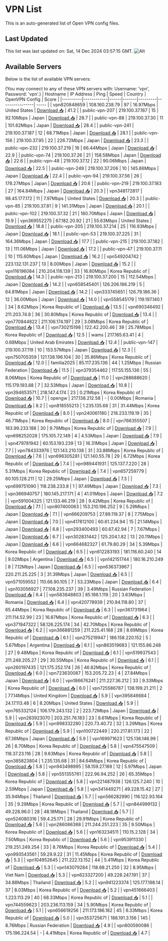 # VPN List

This is an auto-generated list of Open VPN config files.

## Last Updated

This list was last updated on: Sat, 14 Dec 2024 03:57:15 GMT.
![Alt](https://repobeats.axiom.co/api/embed/186b98318ef1479477931607c1ad7d823f12451f.svg "Repobeats analytics image")

## Available Servers

Below is the list of available VPN servers:

(You may connect to any of these VPN servers with: Username: 'vpn', Password: 'vpn'.)
| Hostname | IP Address | Ping | Speed | Country | OpenVPN Config | Score |
|----------|------------|------|-------|---------|----------------| ----- |
| vpn820848659 | 108.160.238.79 | 97 | 16.97Mbps | United States | [Download 📥](./configs/server_0_US.ovpn) | 41.2 |
| public-vpn-207 | 219.100.37.167 | 15 | 92.10Mbps | Japan | [Download 📥](./configs/server_1_JP.ovpn) | 28.7 |
| public-vpn-88 | 219.100.37.30 | 11 | 101.62Mbps | Japan | [Download 📥](./configs/server_2_JP.ovpn) | 28.4 |
| public-vpn-241 | 219.100.37.187 | 12 | 68.71Mbps | Japan | [Download 📥](./configs/server_3_JP.ovpn) | 28.1 |
| public-vpn-156 | 219.100.37.95 | 22 | 226.72Mbps | Japan | [Download 📥](./configs/server_4_JP.ovpn) | 23.3 |
| public-vpn-232 | 219.100.37.219 | 16 | 66.44Mbps | Japan | [Download 📥](./configs/server_5_JP.ovpn) | 22.9 |
| public-vpn-74 | 219.100.37.26 | 21 | 158.58Mbps | Japan | [Download 📥](./configs/server_6_JP.ovpn) | 22.6 |
| public-vpn-48 | 219.100.37.12 | 22 | 90.06Mbps | Japan | [Download 📥](./configs/server_7_JP.ovpn) | 22.5 |
| public-vpn-249 | 219.100.37.206 | 10 | 145.86Mbps | Japan | [Download 📥](./configs/server_8_JP.ovpn) | 22.4 |
| public-vpn-94 | 219.100.37.56 | 26 | 178.27Mbps | Japan | [Download 📥](./configs/server_9_JP.ovpn) | 20.6 |
| public-vpn-219 | 219.100.37.183 | 27 | 164.84Mbps | Japan | [Download 📥](./configs/server_10_JP.ovpn) | 20.3 |
| vpn348172817 | 98.45.177.172 | 11 | 7.97Mbps | United States | [Download 📥](./configs/server_11_US.ovpn) | 20.3 |
| public-vpn-85 | 219.100.37.81 | 9 | 141.31Mbps | Japan | [Download 📥](./configs/server_12_JP.ovpn) | 20.1 |
| public-vpn-102 | 219.100.37.32 | 21 | 180.70Mbps | Japan | [Download 📥](./configs/server_13_JP.ovpn) | 19.9 |
| vpn369552275 | 67.182.20.92 | 21 | 55.63Mbps | United States | [Download 📥](./configs/server_14_US.ovpn) | 18.8 |
| public-vpn-205 | 219.100.37.214 | 25 | 116.93Mbps | Japan | [Download 📥](./configs/server_15_JP.ovpn) | 18.1 |
| public-vpn-53 | 219.100.37.225 | 31 | 164.36Mbps | Japan | [Download 📥](./configs/server_16_JP.ovpn) | 17.7 |
| public-vpn-215 | 219.100.37.182 | 13 | 111.06Mbps | Japan | [Download 📥](./configs/server_17_JP.ovpn) | 17.2 |
| public-vpn-47 | 219.100.37.11 | 10 | 115.60Mbps | Japan | [Download 📥](./configs/server_18_JP.ovpn) | 16.2 |
| vpn549204742 | 223.132.131.237 | 13 | 8.00Mbps | Japan | [Download 📥](./configs/server_19_JP.ovpn) | 15.2 |
| vpn116196084 | 210.204.118.139 | 33 | 16.80Mbps | Korea Republic of | [Download 📥](./configs/server_20_KR.ovpn) | 14.3 |
| public-vpn-213 | 219.100.37.200 | 15 | 112.54Mbps | Japan | [Download 📥](./configs/server_21_JP.ovpn) | 14.2 |
| vpn658545401 | 126.206.186.219 | 5 | 64.81Mbps | Japan | [Download 📥](./configs/server_22_JP.ovpn) | 14.2 |
| vpn333745651 | 126.79.186.36 | 12 | 36.00Mbps | Japan | [Download 📥](./configs/server_23_JP.ovpn) | 14.0 |
| vpn558545179 | 119.197.140.1 | 34 | 8.62Mbps | Korea Republic of | [Download 📥](./configs/server_24_KR.ovpn) | 13.5 |
| vpn690346492 | 211.203.74.8 | 36 | 30.80Mbps | Korea Republic of | [Download 📥](./configs/server_25_KR.ovpn) | 13.4 |
| vpn770844822 | 211.106.174.197 | 29 | 3.08Mbps | Korea Republic of | [Download 📥](./configs/server_26_KR.ovpn) | 13.4 |
| vpn730215198 | 122.42.200.46 | 39 | 25.78Mbps | Korea Republic of | [Download 📥](./configs/server_27_KR.ovpn) | 12.5 |
| wams | 217.165.63.41 | 4 | 0.68Mbps | United Arab Emirates | [Download 📥](./configs/server_28_AE.ovpn) | 12.4 |
| public-vpn-147 | 219.100.37.119 | 10 | 153.57Mbps | Japan | [Download 📥](./configs/server_29_JP.ovpn) | 12.3 |
| vpn750705359 | 121.138.196.104 | 30 | 35.86Mbps | Korea Republic of | [Download 📥](./configs/server_30_KR.ovpn) | 12.0 |
| familia2025 | 85.117.235.136 | 44 | 1.25Mbps | Russian Federation | [Download 📥](./configs/server_31_RU.ovpn) | 11.5 |
| vpn379354462 | 117.55.155.136 | 55 | 8.06Mbps | Korea Republic of | [Download 📥](./configs/server_32_KR.ovpn) | 11.0 |
| vpn288688620 | 115.179.193.88 | 7 | 32.53Mbps | Japan | [Download 📥](./configs/server_33_JP.ovpn) | 10.8 |
| vpn394653571 | 218.147.4.174 | 23 | 0.21Mbps | Korea Republic of | [Download 📥](./configs/server_34_KR.ovpn) | 10.7 |
| opengw | 217.138.212.58 | - | 0.00Mbps | Romania | [Download 📥](./configs/server_35_RO.ovpn) | 8.2 |
| vpn818555213 | 1.235.135.68 | 31 | 31.44Mbps | Korea Republic of | [Download 📥](./configs/server_36_KR.ovpn) | 8.0 |
| vpn240061180 | 218.233.119.19 | 35 | 46.71Mbps | Korea Republic of | [Download 📥](./configs/server_37_KR.ovpn) | 8.0 |
| vpn766355507 | 183.99.233.188 | 30 | 9.79Mbps | Korea Republic of | [Download 📥](./configs/server_38_KR.ovpn) | 7.9 |
| vpn698252028 | 175.105.72.149 | 4 | 4.53Mbps | Japan | [Download 📥](./configs/server_39_JP.ovpn) | 7.9 |
| vpn479781942 | 60.153.193.239 | 13 | 16.31Mbps | Japan | [Download 📥](./configs/server_40_JP.ovpn) | 7.7 |
| vpn784333976 | 121.143.210.138 | 31 | 33.88Mbps | Korea Republic of | [Download 📥](./configs/server_41_KR.ovpn) | 7.6 |
| vpn696305281 | 121.140.55.78 | 29 | 6.72Mbps | Korea Republic of | [Download 📥](./configs/server_42_KR.ovpn) | 7.4 |
| vpn989441931 | 125.137.7.220 | 28 | 5.31Mbps | Korea Republic of | [Download 📥](./configs/server_43_KR.ovpn) | 7.4 |
| vpn657259779 | 60.105.128.211 | 12 | 29.25Mbps | Japan | [Download 📥](./configs/server_44_JP.ovpn) | 7.3 |
| vpn699751090 | 118.238.233.8 | 1 | 97.49Mbps | Japan | [Download 📥](./configs/server_45_JP.ovpn) | 7.3 |
| vpn366940757 | 180.145.217.171 | 4 | 41.01Mbps | Japan | [Download 📥](./configs/server_46_JP.ovpn) | 7.2 |
| vpn591004325 | 121.133.46.219 | 28 | 9.42Mbps | Korea Republic of | [Download 📥](./configs/server_47_KR.ovpn) | 7.1 |
| vpn907400063 | 153.210.196.252 | 9 | 5.29Mbps | Japan | [Download 📥](./configs/server_48_JP.ovpn) | 7.1 |
| vpn666209753 | 27.89.119.37 | 8 | 7.75Mbps | Japan | [Download 📥](./configs/server_49_JP.ovpn) | 7.0 |
| vpn417812100 | 60.61.234.94 | 15 | 21.14Mbps | Japan | [Download 📥](./configs/server_50_JP.ovpn) | 6.8 |
| vpn293400493 | 60.67.42.94 | 7 | 7.67Mbps | Japan | [Download 📥](./configs/server_51_JP.ovpn) | 6.7 |
| vpn302831442 | 125.204.1.82 | 13 | 20.11Mbps | Japan | [Download 📥](./configs/server_52_JP.ovpn) | 6.6 |
| vpn664682327 | 61.79.80.29 | 34 | 5.39Mbps | Korea Republic of | [Download 📥](./configs/server_53_KR.ovpn) | 6.5 |
| vpn612283193 | 181.116.60.240 | 14 | 9.02Mbps | Argentina | [Download 📥](./configs/server_54_AR.ovpn) | 6.5 |
| vpn142151744 | 180.16.210.249 | 8 | 7.12Mbps | Japan | [Download 📥](./configs/server_55_JP.ovpn) | 6.5 |
| vpn636373967 | 220.211.25.225 | 3 | 31.39Mbps | Japan | [Download 📥](./configs/server_56_JP.ovpn) | 6.5 |
| vpn571059552 | 110.66.90.105 | 7 | 53.23Mbps | Japan | [Download 📥](./configs/server_57_JP.ovpn) | 6.4 |
| vpn103056927 | 77.108.235.237 | 39 | 3.49Mbps | Russian Federation | [Download 📥](./configs/server_58_RU.ovpn) | 6.4 |
| vpn583848803 | 85.186.1.119 | 20 | 3.63Mbps | Romania | [Download 📥](./configs/server_59_RO.ovpn) | 6.4 |
| vpn420778939 | 210.94.118.80 | 37 | 65.44Mbps | Korea Republic of | [Download 📥](./configs/server_60_KR.ovpn) | 6.3 |
| vpn361731964 | 211.114.52.99 | 23 | 16.87Mbps | Korea Republic of | [Download 📥](./configs/server_61_KR.ovpn) | 6.3 |
| vpn371947322 | 58.126.225.174 | 34 | 42.70Mbps | Korea Republic of | [Download 📥](./configs/server_62_KR.ovpn) | 6.2 |
| vpn366881259 | 211.225.41.168 | 28 | 8.69Mbps | Korea Republic of | [Download 📥](./configs/server_63_KR.ovpn) | 6.1 |
| vpn275219947 | 186.158.220.152 | 5 | 5.67Mbps | Argentina | [Download 📥](./configs/server_64_AR.ovpn) | 6.1 |
| vpn863519683 | 121.155.86.248 | 27 | 9.48Mbps | Korea Republic of | [Download 📥](./configs/server_65_KR.ovpn) | 6.1 |
| vpn519937543 | 211.248.205.27 | 29 | 30.55Mbps | Korea Republic of | [Download 📥](./configs/server_66_KR.ovpn) | 6.1 |
| vpn260197435 | 121.175.252.174 | 26 | 46.82Mbps | Korea Republic of | [Download 📥](./configs/server_67_KR.ovpn) | 6.0 |
| vpn723630087 | 153.205.72.23 | 4 | 27.84Mbps | Japan | [Download 📥](./configs/server_68_JP.ovpn) | 6.0 |
| vpn186676241 | 211.227.36.212 | 33 | 9.33Mbps | Korea Republic of | [Download 📥](./configs/server_69_KR.ovpn) | 6.0 |
| vpn725586787 | 138.199.21.211 | 2 | 77.14Mbps | United Kingdom | [Download 📥](./configs/server_70_GB.ovpn) | 5.9 |
| vpn395846684 | 24.17.113.48 | 6 | 8.20Mbps | United States | [Download 📥](./configs/server_71_US.ovpn) | 5.9 |
| vpn765332124 | 106.179.243.132 | 2 | 223.72Mbps | Japan | [Download 📥](./configs/server_72_JP.ovpn) | 5.9 |
| vpn283923070 | 203.251.76.183 | 23 | 8.61Mbps | Korea Republic of | [Download 📥](./configs/server_73_KR.ovpn) | 5.9 |
| vpn998332280 | 220.73.40.72 | 32 | 3.29Mbps | Korea Republic of | [Download 📥](./configs/server_74_KR.ovpn) | 5.9 |
| vpn100722449 | 220.217.81.173 | 22 | 67.36Mbps | Japan | [Download 📥](./configs/server_75_JP.ovpn) | 5.9 |
| vpn169971623 | 125.136.146.99 | 26 | 8.70Mbps | Korea Republic of | [Download 📥](./configs/server_76_KR.ovpn) | 5.8 |
| vpn475547509 | 118.37.23.116 | 28 | 9.63Mbps | Korea Republic of | [Download 📥](./configs/server_77_KR.ovpn) | 5.8 |
| vpn385823804 | 1.235.135.68 | 31 | 84.64Mbps | Korea Republic of | [Download 📥](./configs/server_78_KR.ovpn) | 5.8 |
| vpn943498995 | 58.159.27.189 | 12 | 5.97Mbps | Japan | [Download 📥](./configs/server_79_JP.ovpn) | 5.8 |
| vpn551355761 | 222.96.94.252 | 26 | 65.35Mbps | Korea Republic of | [Download 📥](./configs/server_80_KR.ovpn) | 5.8 |
| vpn221487938 | 126.125.7.240 | 10 | 2.59Mbps | Japan | [Download 📥](./configs/server_81_JP.ovpn) | 5.8 |
| vpn341449271 | 49.228.15.42 | 27 | 35.94Mbps | Thailand | [Download 📥](./configs/server_82_TH.ovpn) | 5.7 |
| vpn566282990 | 116.122.93.164 | 35 | 9.29Mbps | Korea Republic of | [Download 📥](./configs/server_83_KR.ovpn) | 5.7 |
| vpn844999132 | 49.228.96.0 | 28 | 48.18Mbps | Thailand | [Download 📥](./configs/server_84_TH.ovpn) | 5.7 |
| vpn524080316 | 59.4.25.171 | 28 | 29.91Mbps | Korea Republic of | [Download 📥](./configs/server_85_KR.ovpn) | 5.6 |
| vpn286086388 | 211.244.251.223 | 35 | 9.50Mbps | Korea Republic of | [Download 📥](./configs/server_86_KR.ovpn) | 5.6 |
| vpn163234511 | 110.15.2.128 | 34 | 7.50Mbps | Korea Republic of | [Download 📥](./configs/server_87_KR.ovpn) | 5.6 |
| vpn953911330 | 219.251.249.254 | 33 | 8.76Mbps | Korea Republic of | [Download 📥](./configs/server_88_KR.ovpn) | 5.4 |
| vpn993543561 | 59.29.9.22 | 31 | 11.45Mbps | Korea Republic of | [Download 📥](./configs/server_89_KR.ovpn) | 5.3 |
| vpn104952645 | 211.222.13.152 | 44 | 5.41Mbps | Korea Republic of | [Download 📥](./configs/server_90_KR.ovpn) | 5.3 |
| vpn143079284 | 118.68.21.250 | 32 | 8.95Mbps | Viet Nam | [Download 📥](./configs/server_91_VN.ovpn) | 5.3 |
| vpn623327200 | 49.228.247.191 | 37 | 34.88Mbps | Thailand | [Download 📥](./configs/server_92_TH.ovpn) | 5.2 |
| vpn941223374 | 125.177.198.14 | 37 | 8.03Mbps | Korea Republic of | [Download 📥](./configs/server_93_KR.ovpn) | 5.2 |
| vpn451666403 | 1.223.113.29 | 40 | 68.33Mbps | Korea Republic of | [Download 📥](./configs/server_94_KR.ovpn) | 5.1 |
| vpn744559623 | 203.236.113.159 | 34 | 5.90Mbps | Korea Republic of | [Download 📥](./configs/server_95_KR.ovpn) | 5.1 |
| vpn656619256 | 211.173.186.182 | 45 | 6.33Mbps | Korea Republic of | [Download 📥](./configs/server_96_KR.ovpn) | 5.0 |
| vpn353725671 | 188.191.3.156 | 145 | 8.76Mbps | Russian Federation | [Download 📥](./configs/server_97_RU.ovpn) | 4.9 |
| vpn600590086 | 175.196.224.54 | - | 4.41Mbps | Korea Republic of | [Download 📥](./configs/server_98_KR.ovpn) | 4.7 |
